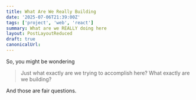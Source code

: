 ```yaml
---
title: What Are We Really Building
date: '2025-07-06T21:39:00Z'
tags: ['project', 'web', 'react']
summary: What are we REALLY doing here
layout: PostLayoutReduced
draft: true
canonicalUrl:
---
```


So, you might be wondering

> Just what exactly are we trying to accomplish here? What exactly are we building?

And those are fair questions.
